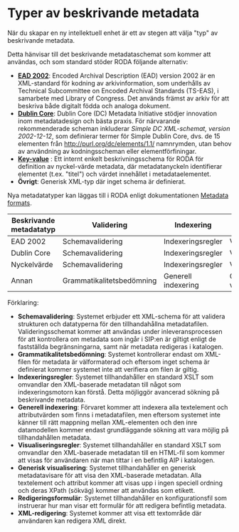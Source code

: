 # Typer av beskrivande metadata

När du skapar en ny intellektuell enhet är ett av stegen att välja "typ" av beskrivande metadata.

Detta hänvisar till det beskrivande metadataschemat som kommer att användas, och som standard stöder RODA följande alternativ:

* **[EAD 2002](https://www.loc.gov/ead/)**: Encoded Archival Description (EAD) version 2002 är en XML-standard för kodning av arkivinformation, som underhålls av Technical Subcommittee on Encoded Archival Standards (TS-EAS), i samarbete med Library of Congress. Det används främst av arkiv för att beskriva både digitalt födda och analoga dokument.
* **[Dublin Core](https://www.dublincore.org/schemas/xmls/)**: Dublin Core (DC) Metadata Initiative stödjer innovation inom metadatadesign och bästa praxis. För närvarande rekommenderade scheman inkluderar *Simple DC XML-schemat, version 2002-12-12*, som definierar termer för Simple Dublin Core, dvs. de 15 elementen från http://purl.org/dc/elements/1.1/ namnrymden, utan behov av användning av kodningsscheman eller elementförfiningar.
* **[Key-value](https://github.com/keeps/roda/blob/master/roda-core/roda-core/src/main/resources/config/schemas/key-value.xsd)** : Ett internt enkelt beskrivningsschema för RODA för definition av nyckel-värde metadata, där metadatanyckeln identifierar elementet (t.ex. "titel") och värdet innehållet i metadataelementet.
*  **Övrigt**: Generisk XML-typ där inget schema är definierat.

Nya metadatatyper kan läggas till i RODA enligt dokumentationen [Metadata formats](Metadata_Formats.md).

| Beskrivande metadatatyp | Validering           | Indexering         | Visualisering         | Version      |
|---------------------------|----------------------|------------------|-----------------------|--------------|
| EAD 2002                  | Schemavalidering    | Indexeringsregler   | Visualiseringsregler   | Redigeringsformulär |
| Dublin Core               | Schemavalidering    | Indexeringsregler   | Visualiseringsregler   | Redigeringsformulär |
| Nyckelvärde                 | Schemavalidering    | Indexeringsregler   | Visualiseringsregler   | Redigeringsformulär |
| Annan                     | Grammatikalitetsbedömning | Generell indexering | Generell visualisering | XML editering     |

Förklaring:
* **Schemavalidering**: Systemet erbjuder ett XML-schema för att validera strukturen och datatyperna för den tillhandahållna metadatafilen. Valideringsschemat kommer att användas under inleveransprocessen för att kontrollera om metadata som ingår i SIP:en är giltigt enligt de fastställda begränsningarna, samt när metadata redigeras i katalogen.
* **Grammatikalitetsbedömning**: Systemet kontrollerar endast om XML-filen för metadata är välformaterad och eftersom inget schema är definierat kommer systemet inte att verifiera om filen är giltig.
* **Indexeringsregler**: Systemet tillhandahåller en standard XSLT som omvandlar den XML-baserade metadatan till något som indexeringsmotorn kan förstå. Detta möjliggör avancerad sökning på beskrivande metadata.
* **Generell indexering**: Förvaret kommer att indexera alla textelement och attributvärden som finns i metadatafilen, men eftersom systemet inte känner till rätt mappning mellan XML-elementen och den inre datamodellen kommer endast grundläggande sökning att vara möjlig på tillhandahållen metadata.
* **Visualiseringsregler**: Systemet tillhandahåller en standard XSLT som omvandlar den XML-baserade metadatan till en HTML-fil som kommer att visas för användaren när man tittar i en befintlig AIP i katalogen.
* **Generisk visualisering**: Systemet tillhandahåller en generisk metadatavisare för att visa den XML-baserade metadatan. Alla textelement och attribut kommer att visas upp i ingen speciell ordning och deras XPath (sökväg) kommer att användas som etikett.
* **Redigeringsformulär**: Systemet tillhandahåller en konfigurationsfil som instruerar hur man visar ett formulär för att redigera befintlig metadata.
* **XML-redigering**: Systemet kommer att visa ett textområde där användaren kan redigera XML direkt.
